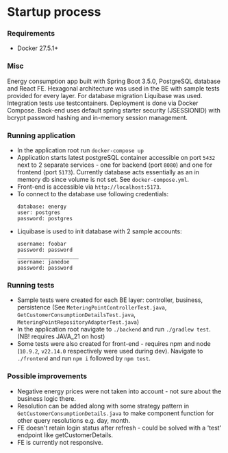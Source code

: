 # Startup process
### Requirements
* Docker 27.5.1+

### Misc
Energy consumption app built with Spring Boot 3.5.0, PostgreSQL database and React FE.
Hexagonal architecture was used in the BE with sample tests provided for every layer. For database migration Liquibase was used. Integration tests use testcontainers.
Deployment is done via Docker Compose. Back-end uses default spring starter security (JSESSIONID) with bcrypt password hashing and in-memory session management. 

### Running application
* In the application root run `docker-compose up`
* Application starts latest postgreSQL container accessible on port `5432` next to 2 separate services - one for backend (port `8080`) and one for frontend (port `5173`).
  Currently database acts essentially as an in memory db since volume is not set. See `docker-compose.yml`.
* Front-end is accessible via `http://localhost:5173`.
* To connect to the database use following credentials:
   ```
  database: energy
  user: postgres
  password: postgres
   ```
* Liquibase is used to init database with 2 sample accounts:
  ```
  username: foobar
  password: password
  ____________________
  username: janedoe
  password: password
  ```

### Running tests
* Sample tests were created for each BE layer: controller, business, persistence (See `MeteringPointControllerTest.java`, `GetCustomerConsumptionDetailsTest.java`, `MeteringPointRepositoryAdapterTest.java`)
* In the application root navigate to `./backend` and run `./gradlew test`. (NB! requires JAVA_21 on host)
* Some tests were also created for front-end - requires npm and node (`10.9.2`, `v22.14.0` respectively were used during dev). Navigate to `./frontend` and run `npm i` followed by `npm test`.

### Possible improvements
* Negative energy prices were not taken into account - not sure about the business logic there.
* Resolution can be added along with some strategy pattern in `GetCustomerConsumptionDetails.java` to make component function for other query resolutions e.g. day, month.
* FE doesn't retain login status after refresh - could be solved with a 'test' endpoint like getCustomerDetails.
* FE is currently not responsive.
